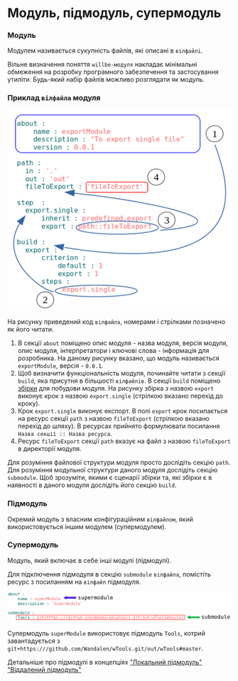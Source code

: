 # Модуль, підмодуль, супермодуль

### Модуль

Модулем називається сукупність файлів, які описані в <code>вілфайлi</code>.

Вільне визначення поняття `willbe-модуля` накладає мінімальні обмеження на розробку програмного забезпечення та застосування утиліти. Будь-який набір файлів можливо розглядати як модуль.

### Приклад `вілфайла` модуля

![module.file.png](../../images/module.file.png)

На рисунку приведений код `вілфайла`, номерами і стрілками позначено як його читати.

1. В секції `about` поміщено опис модуля - назва модуля, версія модуля, опис модуля, інтерпретатори і ключові слова - інформація для розробника. На даному рисунку вказано, що модуль називається `exportModule`, версія - `0.0.1`.
2. Щоб визначити функціональність модуля, починайте читати з секції `build`, яка присутня в більшості `вілфайлiв`. В секції `build` поміщено [збірки](ResourceBuild.md) для побудови модуля. На рисунку збірка з назвою `export` виконує крок з назвою `export.single` (стрілкою вказано перехід до кроку).
3. Крок `export.single` виконує експорт. В полі `export` крок посилається на ресурс секції `path` з назвою `fileToExport` (стрілкою вказано перехід до шляху). В ресурсах прийнято формулювати посилання `Назва секції :: Назва ресурса`.
4. Ресурс `fileToExport` секції `path` вказує на файл з назвою `fileToExport` в директорії модуля.   

Для розуміння файлової структури модуля просто дослідіть секцію `path`. Для розуміння модульної структури даного модуля дослідіть секцію `submodule`. Щоб зрозуміти, якими є сценарії збірки та, які збірки є в наявності в даного модуля дослідіть його секцію `build`.

### Підмодуль  

Окремий модуль з власним конфігураційним <code>вілфайлом</code>, який використовується іншим модулем (супермодулем).

### Супермодуль

Модуль, який включає в себе інші модулі (підмодулі).  

Для підключення підмодуля в секцію `submodule` `вілфайлa`, помістіть ресурс з посиланням на `вілфайл` підмодуля.

![supermodule.png](../../images/supermodule.png)

Супермодуль `superModule` використовує підмодуль `Tools`, котрий завантадується з `git+https:///github.com/Wandalen/wTools.git/out/wTools#master`.

Детальніше про підмодулі в концепціях ["Локальний підмодуль"](SubmodulesLocalAndRemote.md#Локальний-підмодуль) ["Віддалений підмодуль"](SubmodulesLocalAndRemote.md#Віддалений-підмодуль)
